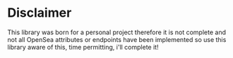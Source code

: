# Disclaimer
This library was born for a personal project therefore it is not complete and not all OpenSea attributes or endpoints have been implemented so use this library aware of this, time permitting, i'll complete it!
